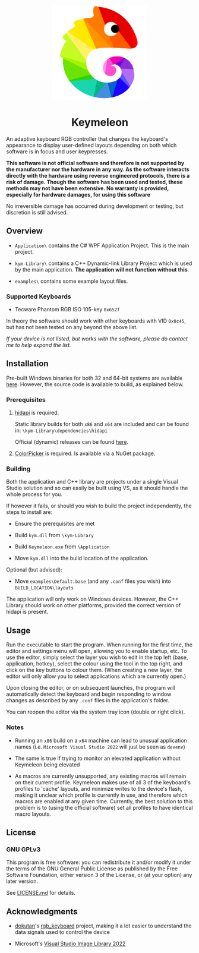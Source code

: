 <p  align="center">
	<img  width="256"  height="256"  src="https://github.com/Razzula/keymeleon/blob/main/Application/Resources/Keymeleon.svg">
</p>
<h1  align="center">Keymeleon</h1>

An adaptive keyboard RGB controller that changes the keyboard's appearance to display user-defined layouts depending on both which software is in focus and user keypresses.

**This software is not official software and therefore is not supported by the manufacturer nor the hardware in any way. As the software interacts directly with the hardware using reverse engineered protocols, there is a risk of damage. Though the software has been used and tested, these methods may not have been extensive. No warranty is provided, especially for hardware damages, for using this software**

No irreversible damage has occurred during development or testing, but discretion is still advised.

## Overview

-  `Application\` contains the C# WPF Application Project. This is the main project.

-  `kym-Library\` contains a C++ Dynamic-link Library Project which is used by the main application. **The application will not function without this**.

-  `examples\` contains some example layout files.

### Supported Keyboards

- Tecware Phantom RGB ISO 105-key `0x652f`

In theory the software should work with other keyboards with VID `0x0c45`, but has not been tested on any beyond the above list.

_If your device is not listed, but works with the software, please do contact me to help expand the list._

## Installation

Pre-built Windows binaries for both 32 and 64-bit systems are available [here](https://github.com/Razzula/Keymeleon/releases). However, the source code is available to build, as explained below.

### Prerequisites

1. [hidapi](https://github.com/libusb/hidapi) is required.

	Static library builds for both `x86` and `x64` are included and can be found in: `\kym-Library\dependencies\hidapi`

	Official (dynamic) releases can be found [here](https://github.com/libusb/hidapi/releases).

2. [ColorPicker](https://github.com/PixiEditor/ColorPicker)  is required.
	Is available via a NuGet package.

### Building

Both the application and C++ library are projects under a single Visual Studio solution and so can easily be built using VS, as it should handle the whole process for you.

If however it fails, or should you wish to build the project independently, the steps to install are:

- Ensure the prerequisites are met

- Build `kym.dll` from `\kym-Library`

- Build `Keymeleon.exe` from `\Application`

- Move `kym.dll` into the build location of the application.

Optional (but advised):

- Move `examples\Default.base` (and any `.conf` files you wish) into `BUILD_LOCATION\layouts`

The application will only work on Windows devices. However, the C++ Library should work on other platforms, provided the correct version of hidapi is present.

## Usage

Run the executable to start the program. When running for the first time, the editor and settings menu will open, allowing you to enable startup, etc. To use the editor, simply select the layer you wish to edit in the top left (base, application, hotkey), select the colour using the tool in the top right, and click on the key buttons to colour them. (When creating a new layer, the editor will only allow you to select applications which are currently open.)

Upon closing the editor, or on subsequent launches, the program will automatically detect the keyboard and begin responding to window changes as described by any `.conf` files in the application's folder.

You can reopen the editor via the system tray icon (double or right click).

### Notes

- Running an `x86` build on a `x64` machine can lead to unusual application names (i.e. `Microsoft Visual Studio 2022` will just be seen as `devenv`)

- The same is true if trying to monitor an elevated application without Keymeleon being elevated

- As macros are currently unsupported, any existing macros will remain on their current profile. Keymeleon makes use of all 3 of the keyboard's profiles to 'cache' layouts, and minimize writes to the device's flash, making it unclear which profile is currently in use, and therefore which macros are enabled at any given time. Currently, the best solution to this problem is to (using the official software) set all profiles to have identical macro layouts.

## License

### GNU GPLv3

This program is free software: you can redistribute it and/or modify it under the terms of the GNU General Public License as published by the Free Software Foundation, either version 3 of the License, or (at your option) any later version.

See [LICENSE.md](LICENSE.md) for details.

## Acknowledgments

- [dokutan](https://github.com/dokutan)'s [rgb_keyboard](https://github.com/dokutan/rgb_keyboard) project, making it a lot easier to understand the data signals used to control the device

- Microsoft's [Visual Studio Image Library 2022](https://www.microsoft.com/en-gb/download/details.aspx?id=35825)
